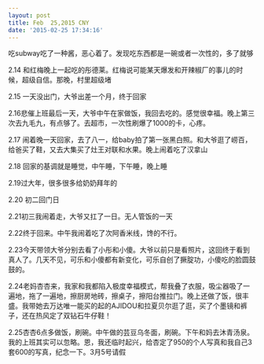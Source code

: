 ```yaml
---
layout: post
title: Feb  25,2015 CNY
date: '2015-02-25 17:34:16'
---
```



吃subway吃了一种酱，恶心着了。发现吃东西都是一碗或者一次性的，多了就够

2.14 和红梅晚上一起吃的彤德莱。红梅说可能某天爆发和开辣椒厂的事儿的时候，超级自信。那晚，村里超级堵

2.15 一天没出门，大爷出差一个月，终于回家

2.16悲催上班最后一天，大爷中午在家做饭，我回去吃的。感觉很幸福。晚上第三次去九毛九，有点够了。去超市，一次性刷爆了1000的卡，心疼。

2.17 闹着晚一天回家，去了八一，给baby拍了第一张黑白照。和大爷逛了崂百，给爸买了鞋，又去大集买了灶王对联和水果。晚上闹着吃了汉拿山

2.18 回家的基调就是睡觉，中午睡，下午睡，晚上睡

2.19过大年，很多很多给奶奶拜年的

2.20 初二回门日

2.21初三我闹着走，大爷又扛了一日。无人管饭的一天

2.22终于回来。中午我闹着吃了次阿香米线，馋的不行。

2.23今天带领大爷分别去看了小彤和小傻。大爷以前只是看照片，这回终于看到真人了。几天不见，可乐和小傻都有新变化，可乐自创了撅腚功，小傻吃的脸圆鼓鼓的。

2.24老妈杏杏来，我家和我都陷入极度幸福模式，帮我叠了衣服，吸尘器吸了一遍地，拖了一遍地，擦厨房地砖，擦桌子，擦阳台推拉门。晚上还做了饭，很丰盛。我带她去万达唯一能买的起的AJIDOU和拉夏贝尔逛了逛，买了个墨镜和裤子，还在热风定了双钻石牛仔鞋！

2.25杏杏6点多做饭，刷碗。中午做的芸豆乌冬面，刷碗。下午和妈去沐青汤泉。我的上班其实可以忽略。恩，我还临时起兴，给杏定了950的个人写真和我自己3套600的写真，纪念一下。3月5号请假

 


